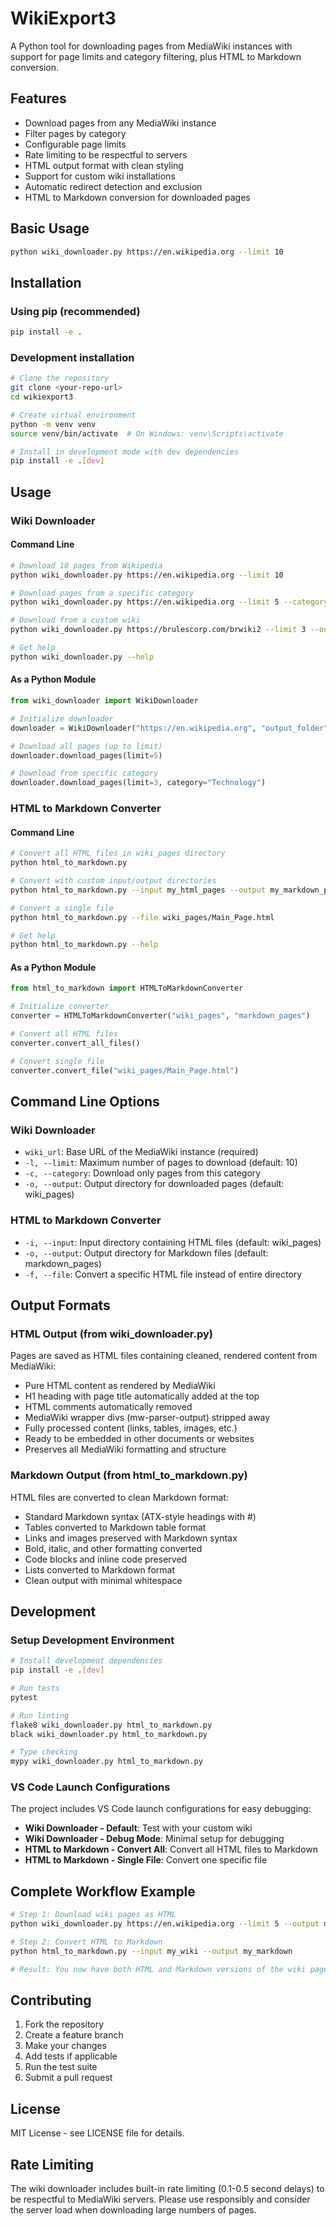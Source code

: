 # WikiExport3

A Python tool for downloading pages from MediaWiki instances with support for page limits and category filtering, plus HTML to Markdown conversion.

## Features

- Download pages from any MediaWiki instance
- Filter pages by category
- Configurable page limits
- Rate limiting to be respectful to servers
- HTML output format with clean styling
- Support for custom wiki installations
- Automatic redirect detection and exclusion
- HTML to Markdown conversion for downloaded pages

## Basic Usage
```bash
python wiki_downloader.py https://en.wikipedia.org --limit 10
```

## Installation

### Using pip (recommended)

```bash
pip install -e .
```

### Development installation

```bash
# Clone the repository
git clone <your-repo-url>
cd wikiexport3

# Create virtual environment
python -m venv venv
source venv/bin/activate  # On Windows: venv\Scripts\activate

# Install in development mode with dev dependencies
pip install -e .[dev]
```

## Usage

### Wiki Downloader

#### Command Line

```bash
# Download 10 pages from Wikipedia
python wiki_downloader.py https://en.wikipedia.org --limit 10

# Download pages from a specific category
python wiki_downloader.py https://en.wikipedia.org --limit 5 --category "Python (programming language)"

# Download from a custom wiki
python wiki_downloader.py https://brulescorp.com/brwiki2 --limit 3 --output my_pages

# Get help
python wiki_downloader.py --help
```

#### As a Python Module

```python
from wiki_downloader import WikiDownloader

# Initialize downloader
downloader = WikiDownloader("https://en.wikipedia.org", "output_folder")

# Download all pages (up to limit)
downloader.download_pages(limit=5)

# Download from specific category
downloader.download_pages(limit=3, category="Technology")
```

### HTML to Markdown Converter

#### Command Line

```bash
# Convert all HTML files in wiki_pages directory
python html_to_markdown.py

# Convert with custom input/output directories
python html_to_markdown.py --input my_html_pages --output my_markdown_pages

# Convert a single file
python html_to_markdown.py --file wiki_pages/Main_Page.html

# Get help
python html_to_markdown.py --help
```

#### As a Python Module

```python
from html_to_markdown import HTMLToMarkdownConverter

# Initialize converter
converter = HTMLToMarkdownConverter("wiki_pages", "markdown_pages")

# Convert all HTML files
converter.convert_all_files()

# Convert single file
converter.convert_file("wiki_pages/Main_Page.html")
```

## Command Line Options

### Wiki Downloader
- `wiki_url`: Base URL of the MediaWiki instance (required)
- `-l, --limit`: Maximum number of pages to download (default: 10)
- `-c, --category`: Download only pages from this category
- `-o, --output`: Output directory for downloaded pages (default: wiki_pages)

### HTML to Markdown Converter
- `-i, --input`: Input directory containing HTML files (default: wiki_pages)
- `-o, --output`: Output directory for Markdown files (default: markdown_pages)
- `-f, --file`: Convert a specific HTML file instead of entire directory

## Output Formats

### HTML Output (from wiki_downloader.py)

Pages are saved as HTML files containing cleaned, rendered content from MediaWiki:

- Pure HTML content as rendered by MediaWiki
- H1 heading with page title automatically added at the top
- HTML comments automatically removed
- MediaWiki wrapper divs (mw-parser-output) stripped away
- Fully processed content (links, tables, images, etc.)
- Ready to be embedded in other documents or websites
- Preserves all MediaWiki formatting and structure

### Markdown Output (from html_to_markdown.py)

HTML files are converted to clean Markdown format:

- Standard Markdown syntax (ATX-style headings with #)
- Tables converted to Markdown table format
- Links and images preserved with Markdown syntax
- Bold, italic, and other formatting converted
- Code blocks and inline code preserved
- Lists converted to Markdown format
- Clean output with minimal whitespace

## Development

### Setup Development Environment

```bash
# Install development dependencies
pip install -e .[dev]

# Run tests
pytest

# Run linting
flake8 wiki_downloader.py html_to_markdown.py
black wiki_downloader.py html_to_markdown.py

# Type checking
mypy wiki_downloader.py html_to_markdown.py
```

### VS Code Launch Configurations

The project includes VS Code launch configurations for easy debugging:

- **Wiki Downloader - Default**: Test with your custom wiki
- **Wiki Downloader - Debug Mode**: Minimal setup for debugging
- **HTML to Markdown - Convert All**: Convert all HTML files to Markdown
- **HTML to Markdown - Single File**: Convert one specific file

## Complete Workflow Example

```bash
# Step 1: Download wiki pages as HTML
python wiki_downloader.py https://en.wikipedia.org --limit 5 --output my_wiki

# Step 2: Convert HTML to Markdown
python html_to_markdown.py --input my_wiki --output my_markdown

# Result: You now have both HTML and Markdown versions of the wiki pages
```

## Contributing

1. Fork the repository
2. Create a feature branch
3. Make your changes
4. Add tests if applicable
5. Run the test suite
6. Submit a pull request

## License

MIT License - see LICENSE file for details.

## Rate Limiting

The wiki downloader includes built-in rate limiting (0.1-0.5 second delays) to be respectful to MediaWiki servers. Please use responsibly and consider the server load when downloading large numbers of pages. 